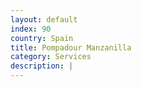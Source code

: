 ```yaml
---
layout: default
index: 90
country: Spain
title: Pompadour Manzanilla
category: Services
description: |
---
```

